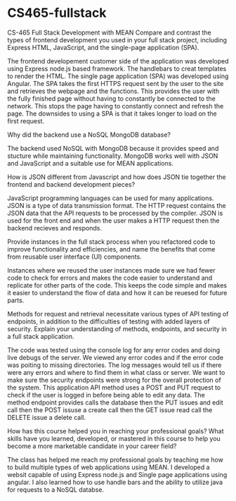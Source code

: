 # CS465-fullstack
CS-465 Full Stack Development with MEAN
Compare and contrast the types of frontend development you used in your full stack project, including Express HTML, JavaScript, and the single-page application (SPA).

The frontend developement customer side of the application was developed using Express node.js based framework. The handlebars to creat templates to render the HTML. The single page application (SPA) was developed using Angular. The SPA takes the first HTTPS request sent by the user to the site and retrieves the webpage and the functions. This provides the user with the fully finished page without having to constantly be connected to the network. This stops the page having to constantly connect and refresh the page. The downsides to using a SPA is that it takes longer to load on the first request. 

Why did the backend use a NoSQL MongoDB database?

The backend used NoSQL with MongoDB because it provides speed and stucture while maintaining functionality. MongoDB works well with JSON and JavaScript and a suitable use for MEAN applications. 

How is JSON different from Javascript and how does JSON tie together the frontend and backend development pieces?

JavaScript programming languages can be used for many applications. JSON is a type of data transmission format. The HTTP request contains the JSON data that the API requests to be processed by the compiler. JSON is used for the front end and when the user makes a HTTP request then the backend recieves and responds. 

Provide instances in the full stack process when you refactored code to improve functionality and efficiencies, and name the benefits that come from reusable user interface (UI) components.

 Instances where we reused the user instances made sure we had fewer code to check for errors and makes the code easier to understand and replicate for other parts of the code. This keeps the code simple and makes it easier to understand the flow of data and how it can be reuesed for future parts.
 
 Methods for request and retrieval necessitate various types of API testing of endpoints, in addition to the difficulties of testing with added layers of security. Explain your understanding of methods, endpoints, and security in a full stack application.
 
 The code was tested using the console log for any error codes and doing live debugs of the server. We viewed any error codes and if the error code was poiting to missing directories. The log messages would tell us if there were any errors and where to find them in what class or server. We want to make sure the security endpoints were strong for the overall protection of the system. This application API method uses a POST and PUT request to check if the user is logged in before being able to edit any data. The method endpoint provides calls the database then the PUT issues and edit call then the POST issuse a create call then the GET issue read call the DELETE issue a delete call. 
 
How has this course helped you in reaching your professional goals? What skills have you learned, developed, or mastered in this course to help you become a more marketable candidate in your career field?
 
The class has helped me reach my professional goals by teaching me how to build multiple types of web applications using MEAN. I developed a websit capable of using Express node.js and Single page applications using angular. I also learned how to use handle bars and the ability to utilize java for requests to a NoSQL databse. 
